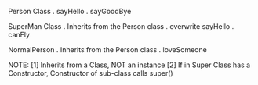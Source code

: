 Person Class
    . sayHello
    . sayGoodBye

SuperMan Class
    . Inherits from the Person class
    . overwrite sayHello
    . canFly

NormalPerson
    . Inherits from the Person class
    . loveSomeone

NOTE:
[1] Inherits from a Class, NOT an instance
[2] If in Super Class has a Constructor, Constructor of sub-class calls super()